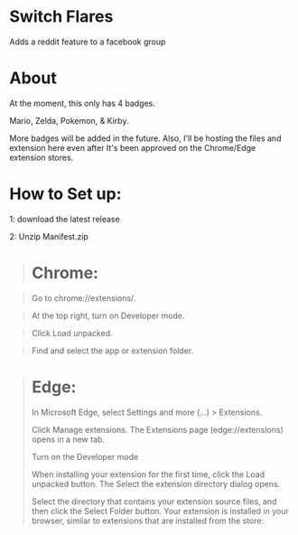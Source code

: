 # Switch Flares
Adds a reddit feature to a facebook group
# About
At the moment, this only has 4 badges.

Mario, Zelda, Pokemon, & Kirby.

More badges will be added in the future. Also, I'll be hosting the files and extension here even after It's been approved on the Chrome/Edge extension stores.

# How to Set up:
1: download the latest release

2: Unzip Manifest.zip
> # Chrome:

> Go to chrome://extensions/.

> At the top right, turn on Developer mode.

> Click Load unpacked.

> Find and select the app or extension folder.

>  # Edge:
> 
> In Microsoft Edge, select Settings and more (...) > Extensions.
> 
> Click Manage extensions. The Extensions page (edge://extensions) opens in a new tab.
> 
> Turn on the Developer mode
> 
> When installing your extension for the first time, click the Load unpacked button. The Select the extension directory dialog opens.
> 
> Select the directory that contains your extension source files, and then click the Select Folder button. Your extension is installed in your browser, similar to extensions that are installed from the store:
